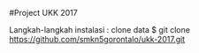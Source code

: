 #Project UKK 2017

Langkah-langkah instalasi :
clone data $ git clone https://github.com/smkn5gorontalo/ukk-2017.git
